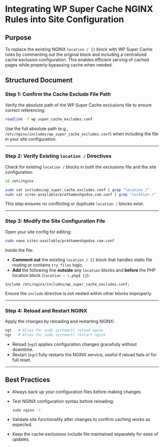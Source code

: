 
# Integrating WP Super Cache NGINX Rules into Site Configuration

## Purpose

To replace the existing NGINX `location / {}` block with WP Super Cache rules by commenting out the original block and including a centralized cache exclusion configuration. This enables efficient serving of cached pages while properly bypassing cache when needed.

## Structured Document

### Step 1: Confirm the Cache Exclude File Path

Verify the absolute path of the WP Super Cache exclusions file to ensure correct referencing:

```bash
readlink -f wp_super_cache_excludes.conf
```

Use the full absolute path (e.g., `/etc/nginx/includes/wp_super_cache_excludes.conf`) when including the file in your site configuration.

---

### Step 2: Verify Existing `location /` Directives

Check for existing `location /` blocks in both the exclusions file and the site configuration:

```bash
cd /etc/nginx

sudo cat includes/wp_super_cache_excludes.conf | grep "location /"
sudo cat sites-available/prathameshgodse.com.conf | grep "location /"
```

This step ensures no conflicting or duplicate `location /` blocks exist.

---

### Step 3: Modify the Site Configuration File

Open your site config for editing:

```bash
sudo nano sites-available/prathameshgodse.com.conf
```

Inside the file:

* **Comment out** the existing `location / {}` block that handles static file routing or contains `try_files` logic.
* **Add** the following line **outside** any `location` blocks and **before** the PHP location block (`location ~ \.php$ {}`):

```nginx
include /etc/nginx/includes/wp_super_cache_excludes.conf;
```

Ensure the `include` directive is not nested within other blocks improperly.

---

### Step 4: Reload and Restart NGINX

Apply the changes by reloading and restarting NGINX:

```bash
ngt   # Alias for sudo systemctl reload nginx
ngr   # Alias for sudo systemctl restart nginx
```

* Reload (`ngt`) applies configuration changes gracefully without downtime.
* Restart (`ngr`) fully restarts the NGINX service, useful if reload fails or for full reset.

---

## Best Practices

* Always back up your configuration files before making changes.

* Test NGINX configuration syntax before reloading:

  ```bash
  sudo nginx -t
  ```

* Validate site functionality after changes to confirm caching works as expected.

* Keep the cache exclusions include file maintained separately for ease of updates.
